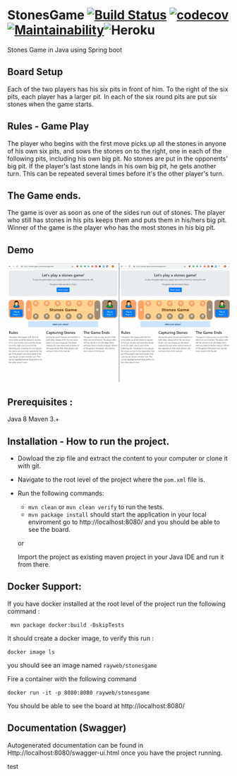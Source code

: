 # StonesGame [![Build Status](https://api.travis-ci.org/Rayweb/StonesGame.png?branch=master)](https://travis-ci.org/Rayweb/StonesGame) [![codecov](https://codecov.io/gh/Rayweb/StonesGame/branch/master/graph/badge.svg)](https://codecov.io/gh/Rayweb/StonesGame)[![Maintainability](https://api.codeclimate.com/v1/badges/6c452118dad5c8e5266a/maintainability)](https://codeclimate.com/github/Rayweb/StonesGame/maintainability)![Heroku](https://heroku-badge.herokuapp.com/?app=stones-game-java)

Stones Game in Java using Spring boot 

## Board Setup
Each of the two players has his six pits in front of him. To the right of the six pits, each player has a larger pit. In each of the six round pits are put six stones when the game starts.


## Rules - Game Play

The player who begins with the first move picks up all the stones in anyone of his own six pits, and sows the stones on to the right, one in each of the following pits, including his own big pit. No stones are put in the opponents' big pit. If the player's last stone lands in his own big pit, he gets another turn. This can be repeated several times before it's the other player's turn.

## The Game ends.

The game is over as soon as one of the sides run out of stones. The player who still has stones in his pits keeps them and puts them in his/hers big pit. Winner of the game is the player who has the most stones in his big pit.

## Demo
![](fullgame1.gif)

##  Prerequisites :
Java 8
Maven 3.+

## Installation - How to run the project.

 - Dowload the zip file and extract the content to your computer or
   clone it with git. 
   
 - Navigate to the root level of the project    where the `pom.xml` file
   is.
 - Run the following commands:
	 - `mvn clean` or `mvn clean verify` to run the tests.
	 - `mvn package install` should start the application in your local enviroment
	go to http://localhost:8080/ and you should be able to see the board.

	or 
	
	Import the project as existing maven project in your Java IDE and run it from there.
 
 ## Docker Support:
 
 If you have docker installed at the root level of the project run the following command :

     mvn package docker:build -DskipTests
It should create a docker image, to verify this run :

    docker image ls
you should see an image named `rayweb/stonesgame`

Fire a container with the following command

    docker run -it -p 8080:8080 rayweb/stonesgame
You should be able to see the board at http://localhost:8080/


## Documentation (Swagger)
Autogenerated documentation can be found in Http://localhost:8080/swagger-ui.html once you have the project running.

test
